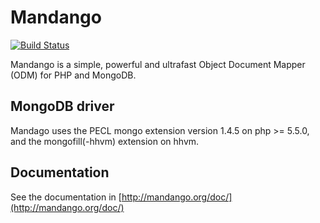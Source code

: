 # Mandango

[![Build Status](https://travis-ci.org/netom/mandango.png?branch=master)](https://travis-ci.org/netom/mandango)

Mandango is a simple, powerful and ultrafast Object Document Mapper (ODM) for PHP and MongoDB.

## MongoDB driver

Mandago uses the PECL mongo extension version 1.4.5 on php >= 5.5.0, and the
mongofill(-hhvm) extension on hhvm.

## Documentation

See the documentation in [http://mandango.org/doc/](http://mandango.org/doc/)
